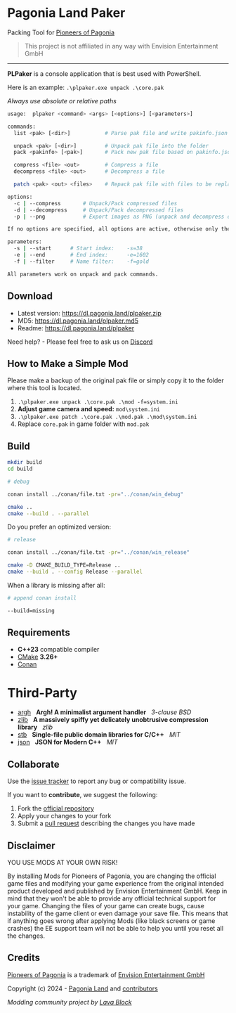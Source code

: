 # Pagonia Land Paker
Packing Tool for [Pioneers of Pagonia](https://pioneersofpagonia.com/)

> This project is not affiliated in any way with Envision Entertainment GmbH

---

**PLPaker** is a console application that is best used with PowerShell.

Here is an example: `.\plpaker.exe unpack .\core.pak`

*Always use absolute or relative paths*

```bash
usage:  plpaker <command> <args> [<options>] [<parameters>]

commands:
  list <pak> [<dir>]           # Parse pak file and write pakinfo.json

  unpack <pak> [<dir>]         # Unpack pak file into the folder
  pack <pakinfo> [<pak>]       # Pack new pak file based on pakinfo.json

  compress <file> <out>        # Compress a file
  decompress <file> <out>      # Decompress a file

  patch <pak> <out> <files>    # Repack pak file with files to be replaced

options:
  -c | --compress       # Unpack/Pack compressed files
  -d | --decompress     # Unpack/Pack decompressed files
  -p | --png            # Export images as PNG (unpack and decompress only)

If no options are specified, all options are active, otherwise only the set ones.

parameters:
  -s | --start      # Start index:    -s=38
  -e | --end        # End index:      -e=1602
  -f | --filter     # Name filter:    -f=gold

All parameters work on unpack and pack commands.
```

## Download

- Latest version: https://dl.pagonia.land/plpaker.zip
- MD5: https://dl.pagonia.land/plpaker.md5
- Readme: https://dl.pagonia.land/plpaker

Need help? - Please feel free to ask us on [Discord](https://Pagonia.Land/)

## How to Make a Simple Mod

Please make a backup of the original pak file or simply copy it to the folder where this tool is located.

1. `.\plpaker.exe unpack .\core.pak .\mod -f=system.ini`
2. **Adjust game camera and speed:** `mod\system.ini`
3. `.\plpaker.exe patch .\core.pak .\mod.pak .\mod\system.ini`
4. Replace `core.pak` in game folder with `mod.pak`

## Build

```bash
mkdir build
cd build
```

```bash
# debug

conan install ../conan/file.txt -pr="../conan/win_debug"

cmake ..
cmake --build . --parallel
```

Do you prefer an optimized version:

```bash
# release

conan install ../conan/file.txt -pr="../conan/win_release"

cmake -D CMAKE_BUILD_TYPE=Release ..
cmake --build . --config Release --parallel
```

When a library is missing after all:

```bash
# append conan install

--build=missing
```

## Requirements

* **C++23** compatible compiler
* [CMake](https://cmake.org/) **3.26+**
* [Conan](https://www.conan.io/)

# Third-Party

* [argh](https://github.com/adishavit/argh) &nbsp; **Argh! A minimalist argument handler** &nbsp; *3-clause BSD*
* [zlib](https://github.com/madler/zlib) &nbsp; **A massively spiffy yet delicately unobtrusive compression library** &nbsp; *zlib*
* [stb](https://github.com/nothings/stb) &nbsp; **Single-file public domain libraries for C/C++** &nbsp; *MIT*
* [json](https://github.com/nlohmann/json) &nbsp; **JSON for Modern C++** &nbsp; *MIT*

## Collaborate

Use the [issue tracker](https://github.com/pagonia-land/plpaker/issues) to report any bug or compatibility issue.

If you want to **contribute**, we suggest the following:

1. Fork the [official repository](https://github.com/pagonia-land/plpaker/fork)
2. Apply your changes to your fork
3. Submit a [pull request](https://github.com/pagonia-land/plpaker/pulls) describing the changes you have made

## Disclaimer

YOU USE MODS AT YOUR OWN RISK!

By installing Mods for Pioneers of Pagonia, you are changing the official game files and modifying your game experience from the original intended product developed and published by Envision Entertainment GmbH. Keep in mind that they won't be able to provide any official technical support for your game. Changing the files of your game can create bugs, cause instability of the game client or even damage your save file. This means that if anything goes wrong after applying Mods (like black screens or game crashes) the EE support team will not be able to help you until you reset all the changes.

## Credits

[Pioneers of Pagonia](https://pioneersofpagonia.com/) is a trademark of [Envision Entertainment GmbH](https://www.envision-entertainment.de/)

Copyright (c) 2024 - [Pagonia Land](https://pagonia.land/) and [contributors](https://github.com/pagonia-land/plpaker/graphs/contributors)

*Modding community project by [Lava Block](https://lava-block.com/)*
